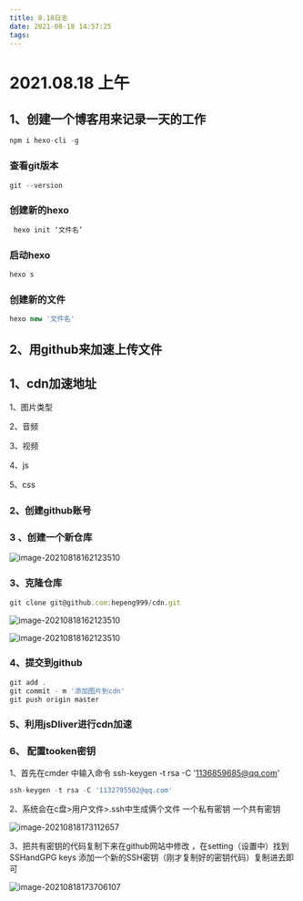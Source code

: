 ```yaml
---
title: 8.18日志
date: 2021-08-18 14:57:25
tags:
---
```




# 2021.08.18 上午 



## 1、创建一个博客用来记录一天的工作

```js
npm i hexo-cli -g 
```

### 查看git版本

```js
git --version 
```



### 创建新的hexo 

```js
 hexo init ‘文件名’
```

### 启动hexo 

```js
hexo s
```

### 创建新的文件

```js
hexo new '文件名'
```



##  2、用github来加速上传文件



## 1、cdn加速地址 

1、图片类型

2、音频

3、视频

4、js

5、css

### 2、创建github账号

### 3 、创建一个新仓库

![image-20210818162123510](https://cdn.jsdelivr.net/gh/hepeng999/cdn/img/1.png)

### 3、克隆仓库 

```js
git clone git@github.com:hepeng999/cdn.git
```

![image-20210818162123510](https://cdn.jsdelivr.net/gh/hepeng999/cdn/img/2.png)

![image-20210818162123510](https://cdn.jsdelivr.net/gh/hepeng999/cdn/img/4.png)

### 4、提交到github

```js
git add .
git commit - m '添加图片到cdn'
git push origin master 
```

### 5、利用jsDliver进行cdn加速



### 6、 配置tooken密钥

1、首先在cmder 中输入命令 ssh-keygen -t rsa -C '1136859685@qq.com'

```js
ssh-keygen -t rsa -C '1132795502@qq.com'
```

2、系统会在c盘>用户文件>.ssh中生成俩个文件 一个私有密钥 一个共有密钥

![image-20210818173112657](https://cdn.jsdelivr.net/gh/hepeng999/cdn/img/5.png)

3、把共有密钥的代码复制下来在github网站中修改 ，在setting（设置中）找到SSHandGPG keys 添加一个新的SSH密钥（刚才复制好的密钥代码）复制进去即可

![image-20210818173706107](https://cdn.jsdelivr.net/gh/hepeng999/cdn/img/6.png)







